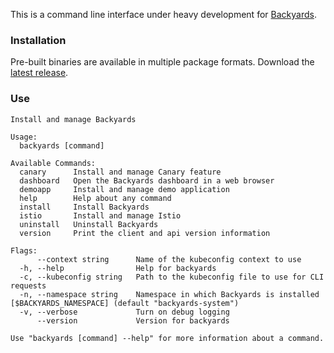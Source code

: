 This is a command line interface under heavy development for [Backyards](https://banzaicloud.com/blog/istio-the-easy-way/).

### Installation

Pre-built binaries are available in multiple package formats. Download the [latest release](https://github.com/banzaicloud/backyards-cli/releases).

### Use

```text
Install and manage Backyards

Usage:
  backyards [command]

Available Commands:
  canary      Install and manage Canary feature
  dashboard   Open the Backyards dashboard in a web browser
  demoapp     Install and manage demo application
  help        Help about any command
  install     Install Backyards
  istio       Install and manage Istio
  uninstall   Uninstall Backyards
  version     Print the client and api version information

Flags:
      --context string      Name of the kubeconfig context to use
  -h, --help                Help for backyards
  -c, --kubeconfig string   Path to the kubeconfig file to use for CLI requests
  -n, --namespace string    Namespace in which Backyards is installed [$BACKYARDS_NAMESPACE] (default "backyards-system")
  -v, --verbose             Turn on debug logging
      --version             Version for backyards

Use "backyards [command] --help" for more information about a command.
```
